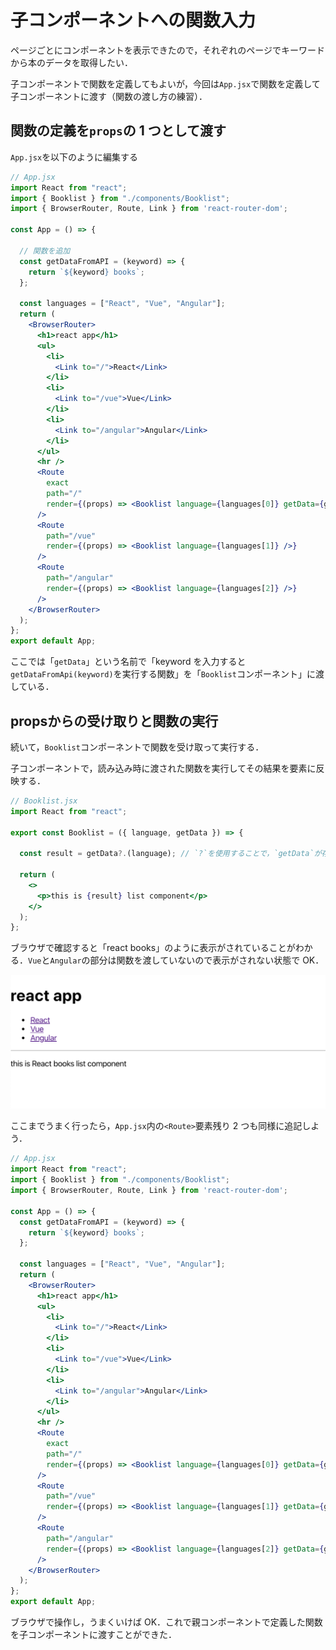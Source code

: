 # 子コンポーネントへの関数入力

ページごとにコンポーネントを表示できたので，それぞれのページでキーワードから本のデータを取得したい．

子コンポーネントで関数を定義してもよいが，今回は`App.jsx`で関数を定義して子コンポーネントに渡す（関数の渡し方の練習）．


## 関数の定義を`props`の 1 つとして渡す

`App.jsx`を以下のように編集する

```jsx
// App.jsx
import React from "react";
import { Booklist } from "./components/Booklist";
import { BrowserRouter, Route, Link } from 'react-router-dom';

const App = () => {

  // 関数を追加
  const getDataFromAPI = (keyword) => {
    return `${keyword} books`;
  };

  const languages = ["React", "Vue", "Angular"];
  return (
    <BrowserRouter>
      <h1>react app</h1>
      <ul>
        <li>
          <Link to="/">React</Link>
        </li>
        <li>
          <Link to="/vue">Vue</Link>
        </li>
        <li>
          <Link to="/angular">Angular</Link>
        </li>
      </ul>
      <hr />
      <Route
        exact
        path="/"
        render={(props) => <Booklist language={languages[0]} getData={getDataFromAPI} />}
      />
      <Route
        path="/vue"
        render={(props) => <Booklist language={languages[1]} />}
      />
      <Route
        path="/angular"
        render={(props) => <Booklist language={languages[2]} />}
      />
    </BrowserRouter>
  );
};
export default App;

```

ここでは「`getData`」という名前で「keyword を入力すると`getDataFromApi(keyword)`を実行する関数」を「`Booklist`コンポーネント」に渡している．


## propsからの受け取りと関数の実行

続いて，`Booklist`コンポーネントで関数を受け取って実行する．

子コンポーネントで，読み込み時に渡された関数を実行してその結果を要素に反映する．

```jsx
// Booklist.jsx
import React from "react";

export const Booklist = ({ language, getData }) => {

  const result = getData?.(language); // `?`を使用することで，`getData`が存在する場合のみ関数を実行できる

  return (
    <>
      <p>this is {result} list component</p>
    </>
  );
};

```

ブラウザで確認すると「react books」のように表示がされていることがわかる．`Vue`と`Angular`の部分は関数を渡していないので表示がされない状態で OK．

![メイン画面8](./img/mainview08.png)

ここまでうまく行ったら，`App.jsx`内の`<Route>`要素残り 2 つも同様に追記しよう．

```jsx
// App.jsx
import React from "react";
import { Booklist } from "./components/Booklist";
import { BrowserRouter, Route, Link } from 'react-router-dom';

const App = () => {
  const getDataFromAPI = (keyword) => {
    return `${keyword} books`;
  };

  const languages = ["React", "Vue", "Angular"];
  return (
    <BrowserRouter>
      <h1>react app</h1>
      <ul>
        <li>
          <Link to="/">React</Link>
        </li>
        <li>
          <Link to="/vue">Vue</Link>
        </li>
        <li>
          <Link to="/angular">Angular</Link>
        </li>
      </ul>
      <hr />
      <Route
        exact
        path="/"
        render={(props) => <Booklist language={languages[0]} getData={getDataFromAPI} />}
      />
      <Route
        path="/vue"
        render={(props) => <Booklist language={languages[1]} getData={getDataFromAPI} />}
      />
      <Route
        path="/angular"
        render={(props) => <Booklist language={languages[2]} getData={getDataFromAPI} />}
      />
    </BrowserRouter>
  );
};
export default App;

```

ブラウザで操作し，うまくいけば OK．これで親コンポーネントで定義した関数を子コンポーネントに渡すことができた．
